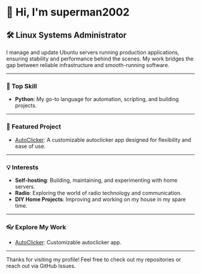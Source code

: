 # 👋 Hi, I'm superman2002

## 🛠️ Linux Systems Administrator

I manage and update Ubuntu servers running production applications, ensuring stability and performance behind the scenes. My work bridges the gap between reliable infrastructure and smooth-running software.

---

### 🚀 Top Skill
- **Python**: My go-to language for automation, scripting, and building projects.

---

### 📌 Featured Project
- [AutoClicker](https://github.com/superman2002/AutoClicker): A customizable autoclicker app designed for flexibility and ease of use.

---

### 💡 Interests
- **Self-hosting**: Building, maintaining, and experimenting with home servers.
- **Radio**: Exploring the world of radio technology and communication.
- **DIY Home Projects**: Improving and working on my house in my spare time.

---

### 👓 Explore My Work

- [AutoClicker](https://github.com/superman2002/AutoClicker): Customizable autoclicker app.

---

Thanks for visiting my profile! Feel free to check out my repositories or reach out via GitHub Issues.
